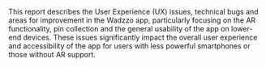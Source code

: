 This report describes the User Experience (UX) issues, technical bugs and areas for improvement in the Wadzzo app, particularly focusing on the AR functionality, pin collection and the general usability of the app on lower-end devices. These issues significantly impact the overall user experience and accessibility of the app for users with less powerful smartphones or those without AR support.
